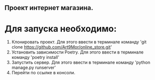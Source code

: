 ## Проект интернет магазина.   
# Для запуска необходимо:  
1) Клонировать проект. Для этого ввести в терминале команду 'git clone https://github.com/Art9Mor/online_store.git'  
2) Установить зависимости Poetry. Для этого ввести в терминале команду 'poetry install'  
3) Запустить сервер. Для этого ввести в терминале команду 'python manage.py runserver'  
4) Перейти по ссылке в консоли.